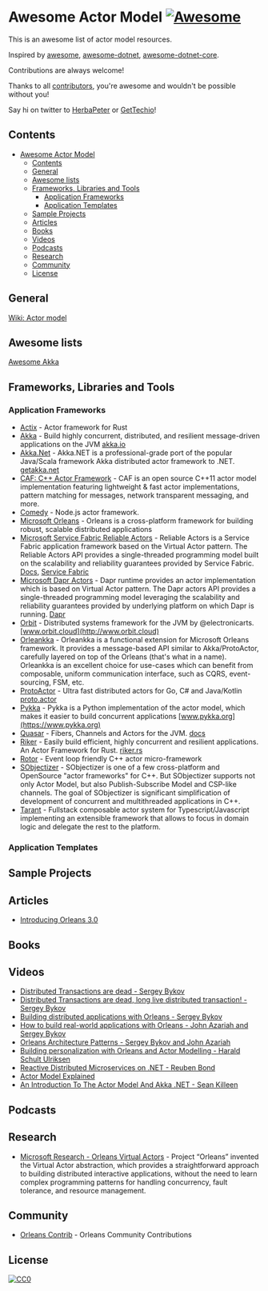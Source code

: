 # Awesome Actor Model [![Awesome](https://cdn.rawgit.com/sindresorhus/awesome/d7305f38d29fed78fa85652e3a63e154dd8e8829/media/badge.svg)](https://github.com/sindresorhus/awesome)

This is an awesome list of actor model resources.

Inspired by [awesome](https://github.com/sindresorhus/awesome), [awesome-dotnet](https://github.com/quozd/awesome-dotnet), [awesome-dotnet-core](https://github.com/thangchung/awesome-dotnet-core).

Contributions are always welcome!

Thanks to all [contributors](https://github.com/GetTech-io/awesome-actor/graphs/contributors), you're awesome and wouldn't be possible without you!

Say hi on twitter to [HerbaPeter](https://twitter.com/HerbaPeter) or [GetTechio](https://twitter.com/GetTechio)!

## Contents

- [Awesome Actor Model](#awesome-actor-model)
  - [Contents](#contents)
  - [General](#general)
  - [Awesome lists](#awesome-lists)
  - [Frameworks, Libraries and Tools](#frameworks-libraries-and-tools)
    - [Application Frameworks](#application-frameworks)
    - [Application Templates](#application-templates)
  - [Sample Projects](#sample-projects)
  - [Articles](#articles)
  - [Books](#books)
  - [Videos](#videos)
  - [Podcasts](#podcasts)
  - [Research](#research)
  - [Community](#community)
  - [License](#license)

## General

[Wiki: Actor model](https://en.wikipedia.org/wiki/Actor_model)

## Awesome lists

[Awesome Akka](https://github.com/homerquan/awesome-akka)

## Frameworks, Libraries and Tools

### Application Frameworks

- [Actix](https://github.com/actix/actix) - Actor framework for Rust
- [Akka](https://github.com/akka/akka) - Build highly concurrent, distributed, and resilient message-driven applications on the JVM [akka.io](https://akka.io)  
- [Akka.Net](https://github.com/akkadotnet/akka.net) - Akka.NET is a professional-grade port of the popular Java/Scala framework Akka distributed actor framework to .NET. [getakka.net](https://getakka.net/)  
- [CAF: C++ Actor Framework](https://github.com/actor-framework/actor-framework) - CAF is an open source C++11 actor model implementation featuring lightweight & fast actor implementations, pattern matching for messages, network transparent messaging, and more.  
- [Comedy](https://github.com/untu/comedy) - Node.js actor framework.
- [Microsoft Orleans](https://github.com/dotnet/orleans) - Orleans is a cross-platform framework for building robust, scalable distributed applications  
- [Microsoft Service Fabric Reliable Actors](https://github.com/microsoft/service-fabric-services-and-actors-dotnet) - Reliable Actors is a Service Fabric application framework based on the Virtual Actor pattern. The Reliable Actors API provides a single-threaded programming model built on the scalability and reliability guarantees provided by Service Fabric. [Docs](https://docs.microsoft.com/en-us/azure/service-fabric/service-fabric-reliable-actors-introduction), [Service Fabric](https://docs.microsoft.com/en-us/azure/service-fabric/service-fabric-reliable-actors-introduction)  
- [Microsoft Dapr Actors](https://github.com/dapr/docs/blob/master/concepts/actor/actor_overview.md) - Dapr runtime provides an actor implementation which is based on Virtual Actor pattern. The Dapr actors API provides a single-threaded programming model leveraging the scalability and reliability guarantees provided by underlying platform on which Dapr is running. [Dapr](https://github.com/dapr/dapr)  
- [Orbit](https://github.com/orbit/orbit) - Distributed systems framework for the JVM by @electronicarts. [www.orbit.cloud](http://www.orbit.cloud)  
- [Orleankka](https://github.com/OrleansContrib/Orleankka) - Orleankka is a functional extension for Microsoft Orleans framework. It provides a message-based API similar to Akka/ProtoActor, carefully layered on top of the Orleans (that's what in a name). Orleankka is an excellent choice for use-cases which can benefit from composable, uniform communication interface, such as CQRS, event-sourcing, FSM, etc.    
- [ProtoActor](https://github.com/AsynkronIT) - Ultra fast distributed actors for Go, C# and Java/Kotlin [proto.actor](http://proto.actor)  
- [Pykka](https://github.com/jodal/pykka) - Pykka is a Python implementation of the actor model, which makes it easier to build concurrent applications [www.pykka.org](https://www.pykka.org)  
- [Quasar](https://github.com/puniverse/quasar) - Fibers, Channels and Actors for the JVM. [docs](http://docs.paralleluniverse.co/quasar/)  
- [Riker](https://github.com/riker-rs/riker/) - Easily build efficient, highly concurrent and resilient applications. An Actor Framework for Rust. [riker.rs](https://riker.rs)  
- [Rotor](https://github.com/basiliscos/cpp-rotor) - Event loop friendly C++ actor micro-framework  
- [SObjectizer](https://github.com/Stiffstream/sobjectizer) - SObjectizer is one of a few cross-platform and OpenSource "actor frameworks" for C++. But SObjectizer supports not only Actor Model, but also Publish-Subscribe Model and CSP-like channels. The goal of SObjectizer is significant simplification of development of concurrent and multithreaded applications in C++.  
- [Tarant](https://github.com/tarantx) - Fullstack composable actor system for Typescript/Javascript implementing an extensible framework that allows to focus in domain logic and delegate the rest to the platform.

### Application Templates

## Sample Projects

## Articles

- [Introducing Orleans 3.0](https://devblogs.microsoft.com/dotnet/orleans-3-0/)

## Books

## Videos

- [Distributed Transactions are dead - Sergey Bykov](https://www.youtube.com/watch?v=epOLEdaPSLQ)  
- [Distributed Transactions are dead, long live distributed transaction! - Sergey Bykov](https://www.youtube.com/watch?v=8A5bRdyZXJw)  
- [Building distributed applications with Orleans - Sergey Bykov](https://www.youtube.com/watch?v=rlfnmyTEujA)  
- [How to build real-world applications with Orleans - John Azariah and Sergey Bykov](https://www.youtube.com/watch?v=7OVU9Mqqzgs)  
- [Orleans Architecture Patterns - Sergey Bykov and John Azariah](https://www.youtube.com/watch?v=dxwkYp4Fg3g)  
- [Building personalization with Orleans and Actor Modelling - Harald Schult Ulriksen](https://www.youtube.com/watch?v=3NT7uMV8GhQ)
- [Reactive Distributed Microservices on .NET - Reuben Bond](https://www.youtube.com/watch?v=Cj_jUHCXE3U)  
- [Actor Model Explained](https://www.youtube.com/watch?v=ELwEdb_pD0k)  
- [An Introduction To The Actor Model And Akka .NET - Sean Killeen](https://www.youtube.com/watch?v=4Afz-cdL7HU)  

## Podcasts

## Research

- [Microsoft Research - Orleans Virtual Actors](https://www.microsoft.com/en-us/research/project/orleans-virtual-actors/) - Project “Orleans” invented the Virtual Actor abstraction, which provides a straightforward approach to building distributed interactive applications, without the need to learn complex programming patterns for handling concurrency, fault tolerance, and resource management.    

## Community

- [Orleans Contrib](https://github.com/OrleansContrib/) - Orleans Community Contributions  

## License

[![CC0](http://mirrors.creativecommons.org/presskit/buttons/88x31/svg/cc-zero.svg)](https://creativecommons.org/publicdomain/zero/1.0/)  
